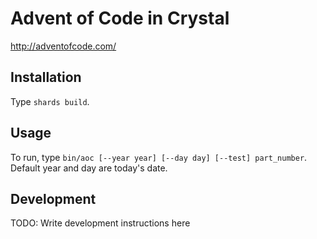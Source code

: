# Advent of Code in Crystal

http://adventofcode.com/

## Installation

Type `shards build`.

## Usage

To run, type `bin/aoc [--year year] [--day day] [--test] part_number`.
Default year and day are today's date.

## Development

TODO: Write development instructions here
